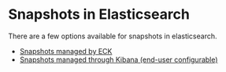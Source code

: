 # Snapshots in Elasticsearch  

There are a few options available for snapshots in elasticsearch. 

- [Snapshots managed by ECK](https://www.elastic.co/guide/en/cloud-on-k8s/current/k8s-snapshots.html)
- [Snapshots managed through Kibana (end-user configurable)](https://www.elastic.co/guide/en/kibana/current/snapshot-repositories.html)

